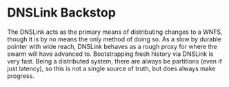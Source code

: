 # DNSLink Backstop

The DNSLink acts as the primary means of distributing changes to a WNFS, though it is by no means the only method of doing so. As a slow by durable pointer with wide reach, DNSLink behaves as a rough proxy for where the swarm will have advanced to. Bootstrapping fresh history via DNSLink is very fast. Being a distributed system, there are always be partitions \(even if just latency\), so this is not a single source of truth, but does always make progress.

